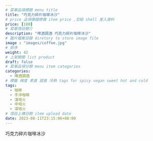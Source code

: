 ```yaml
---
# 菜單品項標題 menu title 
title: "巧克力碎片咖啡冰沙"
# price 品項價錢標價 item price ,交給 shell 差入資料
price: [180] 
# 菜單項目簡介 
description: "啤酒調酒 巧克力碎片咖啡冰沙"
# 圖片檔案目錄 diretory to store image file
image : "images/coffee.jpg"
# 排序
weight: 42 
# 上架開關 list product 
draft: false
# 菜單品項分類 menu item categories 
categories:
  - 啤酒調酒 
# 標籤 辣度 素食 甜食 冷熱 tags for spicy vegan sweet hot and cold 
tags:
  - 咖啡
  - 手沖咖啡 
  - 淺培火
  - 中培火
  - 深培火
# 項目上傳日期 item upload date 
date: 2023-08-11T23:15:06+08:00
---
```


 巧克力碎片咖啡冰沙
